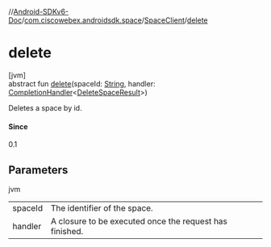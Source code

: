 //[Android-SDKv6-Doc](../../../index.md)/[com.ciscowebex.androidsdk.space](../index.md)/[SpaceClient](index.md)/[delete](delete.md)

# delete

[jvm]\
abstract fun [delete](delete.md)(spaceId: [String](https://kotlinlang.org/api/latest/jvm/stdlib/kotlin/-string/index.html), handler: [CompletionHandler](../../com.ciscowebex.androidsdk/-completion-handler/index.md)&lt;[DeleteSpaceResult](../-delete-space-result/index.md)&gt;)

Deletes a space by id.

#### Since

0.1

## Parameters

jvm

| | |
|---|---|
| spaceId | The identifier of the space. |
| handler | A closure to be executed once the request has finished. |
